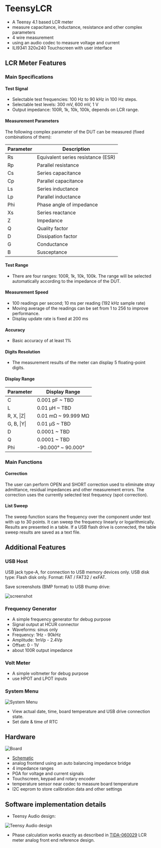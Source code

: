 # TeensyLCR

- A Teensy 4.1 based LCR meter
- measure capacitance, inductance, resistance and other complex parameters
- 4 wire measurement
- using an audio codec to measure voltage and current
- ILI9341 320x240 Touchscreen with user interface

## LCR Meter Features

### Main Specifications

#### Test Signal

- Selectable test frequencies: 100 Hz to 90 kHz in 100 Hz steps.
- Selectable test levels: 300 mV, 600 mV, 1 V
- Output impedance: 100R, 1k, 10k, 100k, depends on LCR range.

#### Measurement Parameters

The following complex parameter of the DUT can be measured (fixed combinations of them):

Parameter | Description
--- | ---
Rs  | Equivalent series resistance (ESR)
Rp  | Parallel resistance
Cs  | Series capacitance
Cp  | Parallel capacitance
Ls  | Series inductance
Lp  | Parallel inductance
Phi | Phase angle of impedance
Xs  | Series reactance
Z   | Impedance
Q   | Quality factor
D   | Dissipation factor
G   | Conductance
B   | Susceptance

#### Test Range

- There are four ranges: 100R, 1k, 10k, 100k. The range will be selected automatically according to the impedance of the DUT.

#### Measurement Speed

- 100 readings per second; 10 ms per reading (192 kHz sample rate)
- Moving average of the readings can be set from 1 to 256 to improve performance.
- Display update rate is fixed at 200 ms

#### Accuracy

- Basic accuracy of at least 1%

#### Digits Resolution

- The measurement results of the meter can display 5 floating-point digits.

#### Display Range

Parameter   | Display Range
--- | ---
C           | 0.001 pF ~ TBD
L           | 0.01 µH ~ TBD
R, X, \|Z\| | 0.01 mΩ ~ 99.999 MΩ
G, B, \|Y\| | 0.01 µS ~ TBD
D           | 0.0001 ~ TBD
Q           | 0.0001 ~ TBD
Phi         | -90.000° ~ 90.000°

### Main Functions

#### Correction

The user can perform OPEN and SHORT correction used to eliminate stray admittance, residual impedances and other measurement errors. The correction uses the currently selected test frequency (spot correction).

#### List Sweep

The sweep function scans the frequency over the component under test with up to 30 points.
It can sweep the frequency linearly or logarithmically. Results are presented in a table.
If a USB flash drive is connected, the table sweep results are saved as a text file.

## Additional Features

### USB Host

USB jack type-A, for connection to USB memory devices only. USB disk type: Flash disk only.
Format: FAT / FAT32 / exFAT.

Save screenshots (BMP format) to USB thump drive:

![screenshot](docs/screenshot_2024-04-12_20-04-12.bmp)

### Frequency Generator

- A simple frequency generator for debug purpose
- Signal output at HCUR connector
- Waveforms: sinus only
- Frequency: 1Hz - 90kHz
- Amplitude: 1mVp - 2.4Vp
- Offset: 0 - 1V
- about 100R output impedance

### Volt Meter

- A simple voltmeter for debug purpose
- use HPOT and LPOT inputs

### System Menu

![System Menu](docs/system_menu.bmp)

- View actual date, time, board temperature and USB drive connection state.
- Set date & time of RTC

## Hardware

![Board](docs/Board%20Top%20View.png)

- [Schematic](hardware/Schematic_TeensyLCR_R1_2024-04-08.pdf)
- analog frontend using an auto balancing impedance bridge
- 4 impedance ranges
- PGA for voltage and current signals
- Touchscreen, keypad and rotary encoder
- temperature sensor near codec to measure board temperature
- I2C eeprom to store calibration data and other settings

## Software implementation details

- Teensy Audio design:

![Teensy Audio design](docs/Teensy_AudioSystemDesign.PNG)

- Phase calculation works exactly as described in [TIDA-060029](https://www.ti.com/tool/TIDA-060029) LCR meter analog front end reference design.
